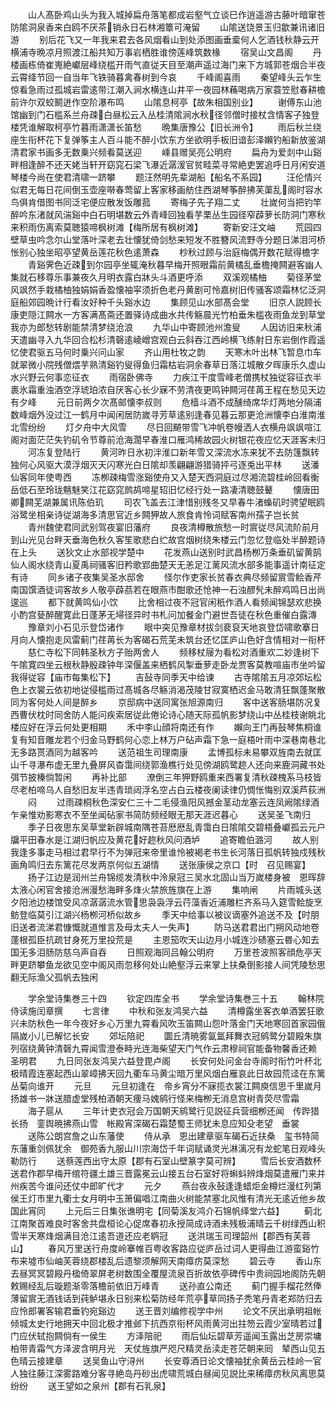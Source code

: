 <!-- { "loadSidebar": true } -->
　　山人髙卧鸡山头为我入城掉扁舟落笔都成岩壑气立谈巳作逍遥游古藤叶暗窜苍防隂洞泉香来白鸥不厌茶销永日石林湘簟可淹留
　　山隂送饶景玉归歙兼讯诸旧游
　　别后花飞又一年我来君去各风烟看山到处添图画垂槖何人乞酒钱秋静云开横浦寺晩凉月照渡江船共知万事岩栖胜谁傍莲峰筑数椽
　　宿吴山文昌阁
　　丹楼画栋倚崔嵬絶巘层峰绕槛开雨气直従天目至潮声遥过海门来下方城郭苍烟合半夜云霄绛节回一自当年飞铁骑暮禽春树到今哀
　　千峰阁喜雨
　　秦望峰头云乍生惊看急雨过孤城岩雷逺带江潮入涧水横连山井平一夜园林蘓喝病万家蓑笠慰春耕檐前许尔双蛟鬭迸作空阶瀑布鸣
　　山隂息柯亭【故朱相国别业】
　　谢傅东山池馆幽到门石槛系兰舟疎白昼松云入丛桂清隂涧水秋径邻僧时接杖含情客子独登楼凭谁解取柯亭竹暮雨潇潇长笛愁
　　晩集唐豫公【旧长洲令】
　　雨后秋兰绕座生衔杯花下复弹筝主人百斗能不醉小饮东方坐欲明手板旧谙彭泽嬾钓船新放鉴湖清君家书画多无数乗兴频看莫送迎
　　嵊县赠吴亮公明府
　　扁舟为爱剡中山谿畔相逢醉不还天姥当轩开窈窕石梁飞瀑近潺湲官贫畦菜寻常絶吏罢追呼日月闲安道琴楼今尚在使君清啸一跻攀
　　题汪然明先辈湖船【船名不系园】
　　汪伦情兴似君无每日花间倒玉壶座啭春莺留上客家移画舫住西湖琴筝醉拂芙蕖乱阁时容水鸟俱肯借图书同泛宅便应散发饭雕菰
　　寄梅子先子翔二丈
　　壮嵗何当把钓竿醉吟东渚就风湍谿中白石明堪数云外青峰回独看芋栗丛生园径窄薜萝长防洞门寒秋来积雨伤离索莫聴猿啼枫树滩【梅所居有枫树滩】
　　寄新安汪文岫
　　荒园四壁草虫吟念尔山堂落叶深老去壮懐犹倚剑愁来短发不胜簪风流野寺分题日涕泪河桥怅别心独坐昭亭望黄岳莲花秋色逺萧森
　　杪秋过顾与治庭梅偶开数花赋得檐字
　　青谿霁色近疎到尔园亭坐辄淹秋暮早梅开照眼霜前黄橘乱垂檐掩闗避客幽人集就石移尊乐事兼夜久月明衣露白牀头斗酒更呼添
　　双溪观橘柚
　　菊径茅堂风飒然手栽橘柚独娟娟香盈懐袖寜须折色老丹黄剧可怜嘉树旧传骚客颂霜林忆泛洞庭船郊园晩计行看汝好种千头谿水边
　　集顾见山水部髙会堂
　　旧京人説顾长康吏隠江闗水一方客满髙斋还置驿诗成曲水共传觞晨光竹柏垂朱槛夜雨鱼龙到草堂我亦为郎愁转剧能禁清梦绕沧浪
　　九华山中寄顾池州澹叟
　　人因访旧来秋浦天遣幽寻入九华回合松杉清磬逺崚嶒宫观白云斜吞江西岭横飞练射日东岩倒作霞遥忆使君驱五马何时乗兴问山家
　　齐山用杜牧之韵
　　天寒木叶出林飞暂息巾车就翠微小院残僧煨芋熟清谿钓叟得鱼归霜枯岩洞余春草日落江城散夕晖康乐久虚山水兴野云何事恋征衣
　　雨宿卧佛寺
　　力疾江干度雪峰老僧携杖独従容征衣半裹氷霜重浊酒空浮琥珀浓自厌客心长少寐不劳清夜更鸣钟闗河荏苒王程在愁见天边有夕峰
　　元日前两夕次髙邮懐李叔则
　　危樯斗酒不成醺绮席华灯两地分隔浦数峰烟外没过江一鹤月中闻闲居防嵗寻芳草逺别逢春见暮云那更沧洲懐李白淮南淮北雪纷纷
　　灯夕舟中大风雪
　　尽日回飇带雪飞冲帆卷幔洒人衣横舟飒飒喧江阁对面茫茫失钓矶令节尊前沧海濶早春淮口雁鸿稀故园火树银花夜应忆天涯客未归
　　河冻复登陆行
　　黄河昨日氷初泮淮口新年雪又深流水冻来犹不去防篷飘转独何心风驱大漠浮烟灭天闪寒光白日隂却羡翩翩游猎骑抨弓逐兎出平林
　　送潘仙客同年使粤西
　　冻栁疎梅雪涨谿使舟又入楚天西洞庭过尽湘流碧桂岭回看衡岳低石至玲珑魑魅笑江花窈窕鹧鸪啼星轺旧忆经行处一路凄清聴鼓鼙
　　懐唐田卿闗芜湖兼属讯陈伯玑
　　司农飞盖去江津惜别残冬又早春牛渚蟂矶时骋望眠鸥浴鹭坐相亲诗従湖海多清思官近乡闗狎故人旅食肯怜词赋客南州孺子岂长贫
　　青州魏使君同武别驾夜宴旧藩府
　　良夜清樽散旅愁一时賔従尽风流阶前月到山光见台畔天垂海色秋久客笙歌悲白纻故宫烟树绕朱楼云门忽忆登临处半醉题诗在上头
　　送狄文止水部视学楚中
　　花发燕山送别时武昌杨栁万条垂矶留黄鹄仙人阁水绕青山夏禹祠骚客旧矜歌郢曲楚天无恙足江蓠风流水部多能事遥计南征定有诗
　　同乡诸子夜集吴圣水邸舍
　　怪尔作吏家长贫春衣典尽频留賔雪鲙香芹南国馔酒徒词客故乡人敬亭薜茘若在眼燕市酣歌还怆神一石浊醪髠未醉鸡鸣日出尚逡巡
　　都下就黄鸣仙小饮
　　比舍相过夜不冠官闲秖作酒人看频闻锦瑟欢悲换小酌宫甆醉醒寛此日蓬茅无埽径异时书札问加餐金门避世吾徒在秋色重催白露漙
　　豫章刘小石见示登岱诸作
　　眼中突见豫章材拔剑裵裒天地哀登岱啸歌搴日月向人懐抱走风雷蓟门荏苒长为客碣石荒芜未筑台还忆匡庐山色好含情相对一衔杯
　　慈仁寺松下同韩圣秋方子贻两舍人
　　频移杖屦为看松对酒重欢二妙逢树下午隂寛四坐云根秋静殷疎钟年深偃盖来栖鹤风掣垂萝走卧龙贾客莫教喧庙市坐吟留我得従容【庙市每集松下】
　　吉鼔寺同季天中给谏
　　古寺隂隂五月凉郊坛松色上衣裳云依初地従侵槛雨过髙城各尽觞消渴茂陵甘寂寞栖迟金马敢清狂飘蓬聚散同为客何处人间是醉乡
　　京邸病中送同寓张旭源南归
　　客中送客肠堪防况复西曹伏枕时同舍防人能问疾索居従此倦论诗心随天际孤帆影梦绕山中丛桂枝谢眺北楼应好在浮云何处更相期
　　禾中李山顔将南还有作
　　嬾向王门再鼔琴焦桐谁复有知音雕龙若个归金马野鹤何心恋上林万户砧声霜下急一庭梧叶雨中深巷南巷北无多路贳酒同为越客吟
　　送范祖生司理南康
　　孟博孤标未易攀双旌南去就匡山千寻瀑布虚无里九叠屏风杳霭间绕郭渔樵行处见傍湖鸥鹭趂人还向来鹿洞藏书处弭节披榛倘暂闲
　　再补比部
　　潦倒三年狎野鸥重来西署复清秋疎槐系马枝皆尽老柏啼乌人自愁旧友半违青琐闼浮名空占白云楼夜阑读律仍惆怅悔别双溪芦荻洲
　　闷
　　过雨疎桐秋色深安仁三十二毛侵渔阳风撼金茎动龙塞云连凤阙隂绿酒乍亲惟劝影寒衣不至坐闻砧家书简防频经眼无那天涯迟暮心
　　送吴圣飞南归
　　季子日夜思东吴草堂新辟城南隅苍苔厯厯乱青霭白日隂隂交碧梧叠巘孤云元户牖平田春水是江湖归帆应及黄花好趂秋风问酒垆
　　追寄瞻伯潞河
　　故人别我逢多事走马相过君早行不为弹冠来帝里谁怜被褐老书生长河落日孤帆转独戍残秋画角鸣归去东篱花尽发两京何似五湖情
　　送张康侯之京口【时　召见赐宴】
　　扬子江边是润州兰舟锦缆发清秋中泠泉冠三吴水北固山当万嵗楼身被　恩晖辞太液心闲官舍接沧洲漫愁海畔多烽火禁旅旌旗在上游
　　集响闸
　　片雨城头送夕阳池边楼馆受风凉潺潺流水管思袅袅浮云荇藻香近浦雕栏齐系马入筵雪鲙旋烹鲂登临莫引江湖兴杨栁河桥似故乡
　　季天中给事以被议谪塞外追送不及【时朋旧送者流涕君慷慨就道惟言及母太夫人一失声】
　　防马送君君出门朔风动地卷蓬根孤臣抗疏甘身死万里投荒是
　　主恩笳吹天山边月小城连沙碛塞云昬心知去国无多泪肠防慈乌声自吞
　　日照观海同吕翰公明府
　　万里苍波照客顔危亭天畔更跻攀鱼龙欲见空中阁风雨忽移何处山絶壑浮云来掌上扶桑倒影接人间凭陵愁思翻无际渔父孤帆去独闲




　　学余堂诗集巻三十四
　　钦定四库全书
　　学余堂诗集巻三十五
　　翰林院侍读施闰章撰
　　七言律
　　中秋和张友鸿吴六益
　　清樽露坐客衣单酒罢狂歌兴未防秋色一年今夜好乡心万里九霄看风吹玉笛闗山怨叶落金门天地寒回首家园俄隔嵗小儿已解忆长安
　　郊坛陪祀
　　圜丘清暁雾氤氲拜舞衣冠鹓鹭分碧殿朱旗列宿绕黄钟清磬九霄闻雪澄泰畤光连海柴望天门气作云肃穆祠官能备物馨香还赖　圣明君
　　九日同张友鸿吴六益登毘卢阁
　　长安何处问金台寺阁时衔竹叶杯北极晴霞连塞起西山翠嶂拂天回九衢车马黄尘暗万里风烟白雁哀此日故园荒迳在东篱丛菊向谁开
　　元旦
　　元旦初逢在　帝乡宵分不寐揽衣裳江闗庾信思千里嵗月扬雄书一牀送腊虚堂残柏酒朝天痩马媿鹓行怪来梅栁无消息宫树青荧尽雪霜
　　海子扈从
　　三年计吏衣冠会万国朝天鹓鹭行见説征兵营细栁还闻　传跸猎长扬　銮舆暁拂燕山雪　帐殿宵深碣石霜楚蜀王师犹未息应知殳老望　垂裳
　　送陈公朗宫詹之山东藩使
　　侍从承　恩出建章驱车碣石近扶桑　玺书特简东藩重剑佩犹余　御苑香九服山川宗海岱千年词赋诵灵光淋漓况有龙蛇笔日观峰头勒防行
　　送蔡莲西出守太原【郡有石室山壁篆字莫可辨】
　　雪后长安酒数杯送君作郡早梅开绾符疆土雄三晋露冕云山接五台石室好将蝌蚪辨烽烟莫遣雁门来并州疾苦今谁问还仗中郎旷代才
　　元夕
　　燕台夜永鼔逢逢蜡炬金樽烂漫红列第侯王灯市里九衢士女月明中玉箫偏唱江南曲火树能禁塞北风惟有清光无逺近他乡故国此宵同
　　上元后三日集张谯明宅【同菊溪友鸿介石锦帆绎堂六益】
　　蓟北江南聚首难良时客舍共盘桓论心促席春初永授简成诗酒未残极浦晴云千树绿西山积雪半天寒烽烟满目沧江逺吾道还应老鹖冠
　　送洪瑞玉司理韶州【郡西有芙蓉山】
　　春风万里送行舟度岭搴帷百粤收客路应従庐岳过词人更得曲江游蛮谿竹布来墟市仙岫芙蓉绕郡楼乱后遗黎须解网天南瘴疠莫深愁
　　碧云寺
　　香山东去昼冥冥碧殿丹楹倚翠屏老树数围全覆屋流泉百折故依亭碑传中贵祠园地阁防先朝敕赐经乱后璇题渐零落檐前依旧万峰青
　　送孙直公南还
　　蓟门握手榴花然俸薄留賔无酒钱话到莼鲈堪永日别来松菊防经年荒亭草同扬子秃笔丹青老郑防归去应怜郎署客输君垂钓宛谿边
　　送王晋刘编修视学中州
　　论文不厌出承明祖帐倾城太史行地拥天中回北极才推邺下抗西京衔杯风雨黄河出拄笏云霞少室晴若过门应伏轼抱闗倘有一侯生
　　方泽陪祀
　　雨后仙坛碧草芳遥闻玉露出芝房崇墉柏带青霜气方泽波含明月光　天仗旌旗严咫尺精灵岳渎走苍茫朝来囘　辇西山见五色晴云接建章
　　送吴鱼山守浔州
　　长安尊酒日论文懐袖犹余黄岳云桂岭一官人独往藤江深雾路难分客寻絶岛丹砂出虎啸荒城白昼闻见説比来稀瘴疠秋风离思莫纷纷
　　送王望如之泉州【郡有石乳泉】
